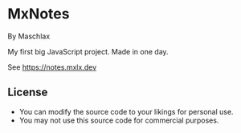 # MxNotes
By Maschlax

My first big JavaScript project. Made in one day.

See https://notes.mxlx.dev

## License
- You can modify the source code to your likings for personal use.
- You may not use this source code for commercial purposes.

